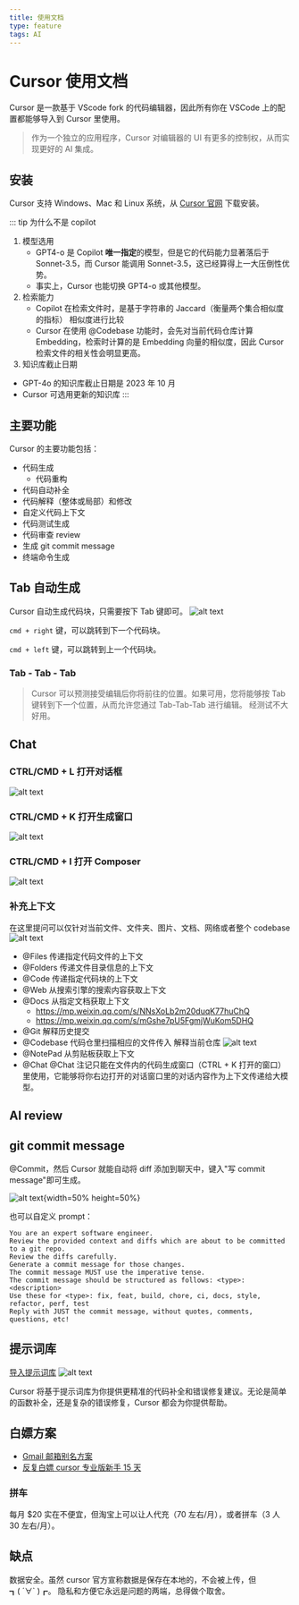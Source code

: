 ```yaml
---
title: 使用文档
type: feature
tags: AI
---
```


# Cursor 使用文档

Cursor 是一款基于 VScode fork 的代码编辑器，因此所有你在 VSCode 上的配置都能够导入到 Cursor 里使用。

> 作为一个独立的应用程序，Cursor 对编辑器的 UI 有更多的控制权，从而实现更好的 AI 集成。

## 安装

Cursor 支持 Windows、Mac 和 Linux 系统，从 [Cursor 官网](https://cursor.sh/) 下载安装。

::: tip 为什么不是 copilot

1. 模型选用
   - GPT4-o 是 Copilot **唯一指定**的模型，但是它的代码能力显著落后于 Sonnet-3.5，而 Cursor 能调用 Sonnet-3.5，这已经算得上一大压倒性优势。
   - 事实上，Cursor 也能切换 GPT4-o 或其他模型。
2. 检索能力
   - Copilot 在检索文件时，是基于字符串的 Jaccard（衡量两个集合相似度的指标） 相似度进行比较
   - Cursor 在使用 @Codebase 功能时，会先对当前代码仓库计算 Embedding，检索时计算的是 Embedding 向量的相似度，因此 Cursor 检索文件的相关性会明显更高。
3. 知识库截止日期

- GPT-4o 的知识库截止日期是 2023 年 10 月
- Cursor 可选用更新的知识库
  :::

## 主要功能

Cursor 的主要功能包括：

- 代码生成
  - 代码重构
- 代码自动补全
- 代码解释（整体或局部）和修改
- 自定义代码上下文
- 代码测试生成
- 代码审查 review
- 生成 git commit message
- 终端命令生成

## Tab 自动生成

Cursor 自动生成代码块，只需要按下 Tab 键即可。
![alt text](image-4.png)

`cmd + right` 键，可以跳转到下一个代码块。

`cmd + left` 键，可以跳转到上一个代码块。

### Tab - Tab - Tab

> Cursor 可以预测接受编辑后你将前往的位置。如果可用，您将能够按 Tab 键转到下一个位置，从而允许您通过 Tab-Tab-Tab 进行编辑。
> 经测试不大好用。

## Chat

### CTRL/CMD + L 打开对话框

![alt text](image.png)

### CTRL/CMD + K 打开生成窗口

![alt text](image-1.png)

### CTRL/CMD + I 打开 Composer

![alt text](image-2.png)

### 补充上下文

在这里提问可以仅针对当前文件、文件夹、图片、文档、网络或者整个 codebase
![alt text](image-3.png)

- @Files 传递指定代码文件的上下文
- @Folders 传递文件目录信息的上下文
- @Code 传递指定代码块的上下文
- @Web 从搜索引擎的搜索内容获取上下文
- @Docs 从指定文档获取上下文
  - https://mp.weixin.qq.com/s/NNsXoLb2m20duqK77huChQ
  - https://mp.weixin.qq.com/s/mGshe7pU5FgmjWuKom5DHQ
- @Git 解释历史提交
- @Codebase 代码仓里扫描相应的文件传入
  解释当前仓库
  ![alt text](image-7.png)
- @NotePad 从剪贴板获取上下文
- @Chat
  @Chat 注记只能在文件内的代码生成窗口（CTRL + K 打开的窗口）里使用，它能够将你右边打开的对话窗口里的对话内容作为上下文传递给大模型。

## AI review

## git commit message

@Commit，然后 Cursor 就能自动将 diff 添加到聊天中，键入"写 commit message"即可生成。

![alt text](image-5.png){width=50% height=50%}

也可以自定义 prompt：

```
You are an expert software engineer.
Review the provided context and diffs which are about to be committed to a git repo.
Review the diffs carefully.
Generate a commit message for those changes.
The commit message MUST use the imperative tense.
The commit message should be structured as follows: <type>: <description>
Use these for <type>: fix, feat, build, chore, ci, docs, style, refactor, perf, test
Reply with JUST the commit message, without quotes, comments, questions, etc!
```

## 提示词库

[导入提示词库](https://cursor.directory/)
![alt text](image-6.png)

Cursor 将基于提示词库为你提供更精准的代码补全和错误修复建议。无论是简单的函数补全，还是复杂的错误修复，Cursor 都会为你提供帮助。

## 白嫖方案

- [Gmail 邮箱别名方案 ](https://nies.live/d/51)
- [反复白嫖 cursor 专业版新手 15 天](https://linux.do/t/topic/183285/1)

### 拼车

每月 $20 实在不便宜，但淘宝上可以让人代充（70 左右/月），或者拼车（3 人 30 左右/月）。

## 缺点

数据安全。虽然 cursor 官方宣称数据是保存在本地的，不会被上传，但 ┓( ´∀` )┏。 隐私和方便它永远是问题的两端，总得做个取舍。

<!-- deepseek ？？？ -->

<!-- https://linux.do/t/topic/172395 -->
<!-- https://www.53ai.com/news/LargeLanguageModel/2024082170481.html -->
